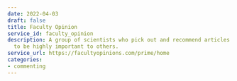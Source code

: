 ```yaml
---
date: 2022-04-03
draft: false
title: Faculty Opinion
service_id: faculty_opinion
description: A group of scientists who pick out and recommend articles they consider
  to be highly important to others.
service_url: https://facultyopinions.com/prime/home
categories:
- commenting
---
```



